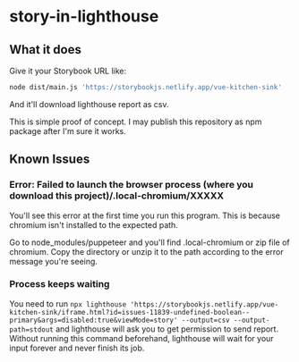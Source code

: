 # story-in-lighthouse

## What it does

Give it your Storybook URL like:

```bash
node dist/main.js 'https://storybookjs.netlify.app/vue-kitchen-sink'
```

And it'll download lighthouse report as csv.

This is simple proof of concept. I may publish this repository as npm package after I'm sure it works.

## Known Issues

### Error: Failed to launch the browser process (where you download this project)/.local-chromium/XXXXX

You'll see this error at the first time you run this program. This is because chromium isn't installed to the expected path.

Go to node_modules/puppeteer and you'll find .local-chromium or zip file of chromium. Copy the directory or unzip it to the path according to the error message you're seeing.

### Process keeps waiting

You need to run `npx lighthouse 'https://storybookjs.netlify.app/vue-kitchen-sink/iframe.html?id=issues-11839-undefined-boolean--primary&args=disabled:true&viewMode=story' --output=csv --output-path=stdout` and lighthouse will ask you to get permission to send report. Without running this command beforehand, lighthouse will wait for your input forever and never finish its job.
